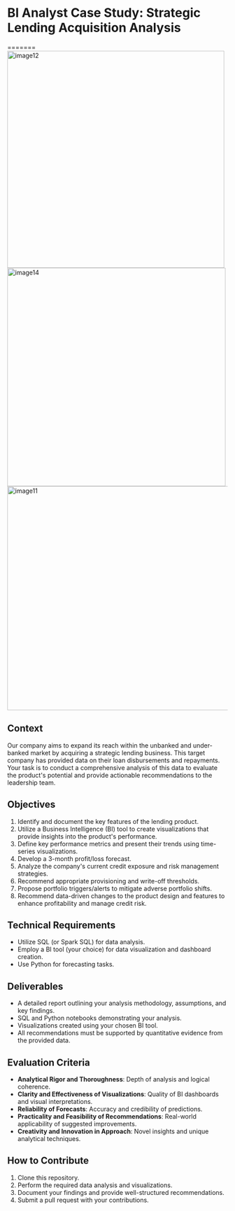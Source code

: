 # BI Analyst Case Study: Strategic Lending Acquisition Analysis

=======
<img width="496" alt="image12" src="https://github.com/user-attachments/assets/736a9efc-726f-4746-b7c3-aead9629f29d" />
<img width="499" alt="image14" src="https://github.com/user-attachments/assets/abdf258e-06c2-4b6f-9656-005d20830645" />
<img width="512" alt="image11" src="https://github.com/user-attachments/assets/8b35bb72-4ac3-4149-bf59-c6b0ccfe7cbc" />



## Context
Our company aims to expand its reach within the unbanked and under-banked market by acquiring a strategic lending business. This target company has provided data on their loan disbursements and repayments. Your task is to conduct a comprehensive analysis of this data to evaluate the product's potential and provide actionable recommendations to the leadership team.

## Objectives
1. Identify and document the key features of the lending product.
2. Utilize a Business Intelligence (BI) tool to create visualizations that provide insights into the product's performance.
3. Define key performance metrics and present their trends using time-series visualizations.
4. Develop a 3-month profit/loss forecast.
5. Analyze the company's current credit exposure and risk management strategies.
6. Recommend appropriate provisioning and write-off thresholds.
7. Propose portfolio triggers/alerts to mitigate adverse portfolio shifts.
8. Recommend data-driven changes to the product design and features to enhance profitability and manage credit risk.

## Technical Requirements
- Utilize SQL (or Spark SQL) for data analysis.
- Employ a BI tool (your choice) for data visualization and dashboard creation.
- Use Python for forecasting tasks.

## Deliverables
- A detailed report outlining your analysis methodology, assumptions, and key findings.
- SQL and Python notebooks demonstrating your analysis.
- Visualizations created using your chosen BI tool.
- All recommendations must be supported by quantitative evidence from the provided data.

## Evaluation Criteria
- **Analytical Rigor and Thoroughness**: Depth of analysis and logical coherence.
- **Clarity and Effectiveness of Visualizations**: Quality of BI dashboards and visual interpretations.
- **Reliability of Forecasts**: Accuracy and credibility of predictions.
- **Practicality and Feasibility of Recommendations**: Real-world applicability of suggested improvements.
- **Creativity and Innovation in Approach**: Novel insights and unique analytical techniques.

## How to Contribute
1. Clone this repository.
2. Perform the required data analysis and visualizations.
3. Document your findings and provide well-structured recommendations.
4. Submit a pull request with your contributions.



